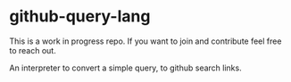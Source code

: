 # github-query-lang

This is a work in progress repo.
If you want to join and contribute feel free to reach out.

An interpreter to convert a simple query, to github search links.